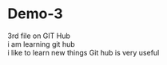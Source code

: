 # Demo-3
3rd file on GIT Hub
<br>
i am learning git hub
<br>
i like to learn new things
Git hub is very useful
